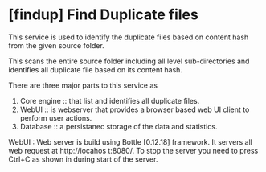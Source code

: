 # [findup] Find Duplicate files

This service is used to identify the duplicate files based on content hash from the given source folder.

This scans the entire source folder including all level sub-directories and identifies all duplicate file based on its content hash. 

There are three major parts to this service as 
1. Core engine :: that list and identifies all duplicate files.
2. WebUI :: is webserver that provides a browser based web UI client to perform user actions.
4. Database :: a persistanec storage of the data and statistics.

WebUI :
Web server is build using Bottle [0.12.18] framework. It servers all web request at http://locahos    t:8080/. To stop the server you need to press Ctrl+C as shown in during start of the server.

